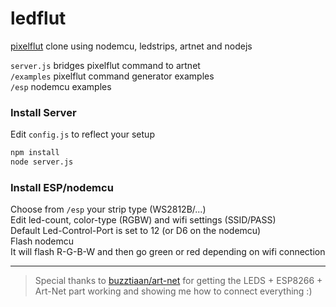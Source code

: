 # ledflut
[pixelflut](https://github.com/defnull/pixelflut) clone using nodemcu, ledstrips, artnet and nodejs

`server.js` bridges pixelflut command to artnet  
`/examples` pixelflut command generator examples  
`/esp` nodemcu examples  

### Install Server
Edit `config.js` to reflect your setup
````bash
npm install
node server.js
````

### Install ESP/nodemcu
Choose from `/esp` your strip type (WS2812B/...)  
Edit led-count, color-type (RGBW) and wifi settings (SSID/PASS)  
Default Led-Control-Port is set to 12 (or D6 on the nodemcu)  
Flash nodemcu  
It will flash R-G-B-W and then go green or red depending on wifi connection  

---

> Special thanks to [buzztiaan/art-net](https://github.com/buzztiaan/art-net) for getting the LEDS + ESP8266 + Art-Net part working and showing me how to connect everything :)
